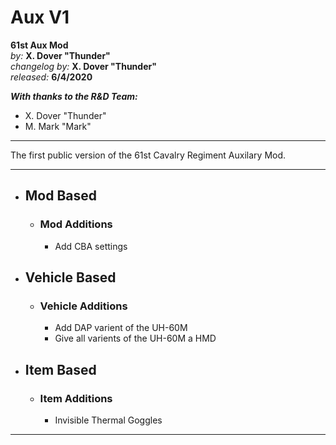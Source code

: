 # Aux V1

**61st Aux Mod**  
*by:* **X. Dover "Thunder"**  
*changelog by:* **X. Dover "Thunder"**  
*released:* **6/4/2020**  

***With thanks to the R&D Team:***

+ X. Dover "Thunder"
+ M. Mark "Mark"

---

The first public version of the 61st Cavalry Regiment Auxilary Mod.

---

+ ## Mod Based

    + ### Mod Additions

        + Add CBA settings

    <!-- + ### Mod Changes -->

    <!-- + ### Mod Fixes -->

+ ## Vehicle Based

    + ### Vehicle Additions

        + Add DAP varient of the UH-60M
        + Give all varients of the UH-60M a HMD

    <!-- + ### Vehicle Changes -->

    <!-- + ### Vehicle Fixes -->

+ ## Item Based

    + ### Item Additions

        + Invisible Thermal Goggles

    <!-- + ### Item Changes -->

    <!-- + ### Item Fixes -->

---

<!-- + ## Misc

    + ### Additions

    + ### Changes

    + ### Fixes -->
